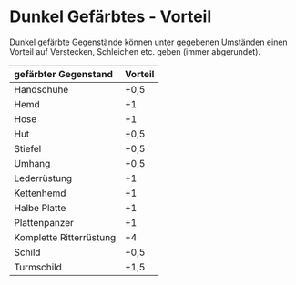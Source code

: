 # Dunkel Gefärbtes - Vorteil

Dunkel gefärbte Gegenstände können unter gegebenen Umständen einen Vorteil auf Verstecken, Schleichen etc. geben (immer abgerundet).

| gefärbter Gegenstand | Vorteil |
| :--- | :--- |
| Handschuhe | +0,5 |
| Hemd | +1 |
| Hose | +1 |
| Hut | +0,5 |
| Stiefel | +0,5 |
| Umhang | +0,5 |
| Lederrüstung | +1 |
| Kettenhemd | +1 |
| Halbe Platte | +1 |
| Plattenpanzer | +1 |
| Komplette Ritterrüstung | +4 |
| Schild | +0,5 |
| Turmschild | +1,5 |

